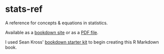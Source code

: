 # stats-ref
A reference for concepts & equations in statistics.

Available as a [bookdown site](https://kelly-sovacool.github.io/stats-ref/) or as a [PDF file](https://github.com/kelly-sovacool/stats-ref/raw/master/_book/stats-ref.pdf).

I used Sean Kross' [bookdown starter kit](https://github.com/seankross/bookdown-start) to begin creating this R Markdown book.
